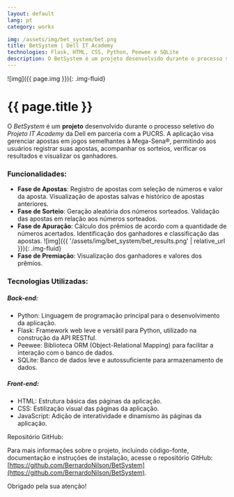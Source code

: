 ```yaml
---
layout: default
lang: pt
category: works

img: /assets/img/bet_system/bet.png
title: BetSystem | Dell IT Academy
technologies: Flask, HTML, CSS, Python, Peewee e SQLite
description: O BetSystem é um projeto desenvolvido durante o processo seletivo do Projeto IT Academy da Dell em parceria com a PUCRS. A aplicação visa gerenciar apostas em jogos semelhantes à Mega-Sena®, permitindo aos usuários registrar suas apostas, acompanhar os sorteios, verificar os resultados e visualizar os ganhadores.
---
```


![img]({{ page.img }}){: .img-fluid}


# **{{ page.title }}**

O *BetSystem* é um **projeto** desenvolvido durante o processo seletivo do *Projeto IT Academy* da Dell em parceria com a PUCRS. A aplicação visa gerenciar apostas em jogos semelhantes à Mega-Sena®, permitindo aos usuários registrar suas apostas, acompanhar os sorteios, verificar os resultados e visualizar os ganhadores.

### Funcionalidades:
- **Fase de Apostas**:
Registro de apostas com seleção de números e valor da aposta.
Visualização de apostas salvas e histórico de apostas anteriores.
- **Fase de Sorteio**:
Geração aleatória dos números sorteados.
Validação das apostas em relação aos números sorteados.
- **Fase de Apuração**:
Cálculo dos prêmios de acordo com a quantidade de números acertados.
Identificação dos ganhadores e classificação das apostas.
![img]({{ '/assets/img/bet_system/bet_results.png' | relative_url }}){: .img-fluid}
- **Fase de Premiação**:
Visualização dos ganhadores e valores dos prêmios.

### Tecnologias Utilizadas:

##### **Back-end**:
- Python: Linguagem de programação principal para o desenvolvimento da aplicação.
- Flask: Framework web leve e versátil para Python, utilizado na construção da API RESTful.
- Peewee: Biblioteca ORM (Object-Relational Mapping) para facilitar a interação com o banco de dados.
- SQLite: Banco de dados leve e autossuficiente para armazenamento de dados.

##### **Front-end**:
- HTML: Estrutura básica das páginas da aplicação.
- CSS: Estilização visual das páginas da aplicação.
- JavaScript: Adição de interatividade e dinamismo às páginas da aplicação.

Repositório GitHub:

Para mais informações sobre o projeto, incluindo código-fonte, documentação e instruções de instalação, acesse o repositório GitHub: [https://github.com/BernardoNilson/BetSystem](https://github.com/BernardoNilson/BetSystem).

Obrigado pela sua atenção!